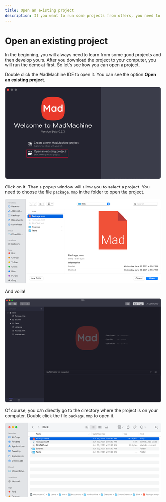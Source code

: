 ```yaml
---
title: Open an existing project
description: If you want to run some projects from others, you need to know how to open them. 
---
```


# Open an existing project

In the beginning, you will always need to learn from some good projects and then develop yours. After you download the project to your computer, you will run the demo at first. So let's see how you can open a project.

Double click the MadMachine IDE to open it. You can see the option **Open an existing project**. 

![Open a project](img/open.png)

Click on it. Then a popup window will allow you to select a project. You need to choose the file `package.mmp` in the folder to open the project. 

![Choose a project](img/choose.png)

And voila!

![](img/createProject.png)

Of course, you can directly go to the directory where the project is on your computer. Double click the file `package.mmp` to open it.

![go to the directory of a project and open it](img/openInFinder.png)



